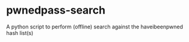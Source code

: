 # pwnedpass-search
A python script to perform (offline) search against the haveibeenpwned hash list(s)
